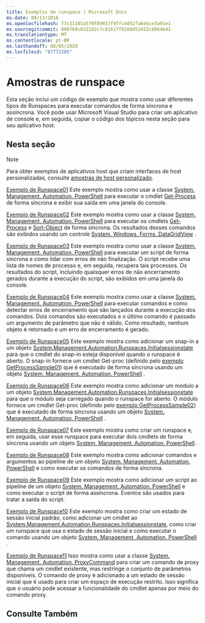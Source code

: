 ```yaml
---
title: Exemplos de runspace | Microsoft Docs
ms.date: 09/13/2016
ms.openlocfilehash: f7c11101a570f89657f9ffc4d52fa6ebce3a91e1
ms.sourcegitcommit: 0907b8c6322d2c7c61b17f8168d53452c8964b41
ms.translationtype: MT
ms.contentlocale: pt-BR
ms.lasthandoff: 08/05/2020
ms.locfileid: "87772205"
---
```

# <a name="runspace-samples"></a>Amostras de runspace

Esta seção inclui um código de exemplo que mostra como usar diferentes tipos de Runspaces para executar comandos de forma síncrona e assíncrona. Você pode usar Microsoft Visual Studio para criar um aplicativo de console e, em seguida, copiar o código dos tópicos nesta seção para seu aplicativo host.

## <a name="in-this-section"></a>Nesta seção

> [!NOTE]
> Para obter exemplos de aplicativos host que criam interfaces de host personalizadas, consulte [amostras de host personalizado](./custom-host-samples.md).

 [Exemplo de Runspace01](./runspace01-sample.md) Este exemplo mostra como usar a classe [System. Management. Automation. PowerShell](/dotnet/api/system.management.automation.powershell) para executar o cmdlet [Get-Process](/powershell/module/Microsoft.PowerShell.Management/Get-Process) de forma síncrona e exibir sua saída em uma janela do console.

 [Exemplo de Runspace02](./runspace02-sample.md) Este exemplo mostra como usar a classe [System. Management. Automation. PowerShell](/dotnet/api/system.management.automation.powershell) para executar os cmdlets [Get-Process](/powershell/module/Microsoft.PowerShell.Management/Get-Process) e [Sort-Object](/powershell/module/Microsoft.PowerShell.Utility/Sort-Object) de forma síncrona. Os resultados desses comandos são exibidos usando um controle [System. Windows. Forms. DataGridView](/dotnet/api/System.Windows.Forms.DataGridView) .

 [Exemplo de Runspace03](./runspace03-sample.md) Este exemplo mostra como usar a classe [System. Management. Automation. PowerShell](/dotnet/api/system.management.automation.powershell) para executar um script de forma síncrona e como lidar com erros de não finalização. O script recebe uma lista de nomes de processo e, em seguida, recupera tais processos. Os resultados do script, incluindo quaisquer erros de não encerramento gerados durante a execução do script, são exibidos em uma janela do console.

 [Exemplo de Runspace04](./runspace04-sample.md) Este exemplo mostra como usar a classe [System. Management. Automation. PowerShell](/dotnet/api/system.management.automation.powershell) para executar comandos e como detectar erros de encerramento que são lançados durante a execução dos comandos. Dois comandos são executados e o último comando é passado um argumento de parâmetro que não é válido. Como resultado, nenhum objeto é retornado e um erro de encerramento é gerado.

 [Exemplo de Runspace05](./runspace05-sample.md) Este exemplo mostra como adicionar um snap-in a um objeto [System.Management.Automation.Runspaces.Initialsessionstate](/dotnet/api/System.Management.Automation.Runspaces.InitialSessionState) para que o cmdlet do snap-in esteja disponível quando o runspace é aberto. O snap-in fornece um cmdlet Get-proc (definido pelo [exemplo GetProcessSample01](../cmdlet/getprocesssample01-sample.md)) que é executado de forma síncrona usando um objeto [System. Management. Automation. PowerShell](/dotnet/api/system.management.automation.powershell) .

 [Exemplo de Runspace06](./runspace06-sample.md) Este exemplo mostra como adicionar um módulo a um objeto [System.Management.Automation.Runspaces.Initialsessionstate](/dotnet/api/System.Management.Automation.Runspaces.InitialSessionState) para que o módulo seja carregado quando o runspace for aberto. O módulo fornece um cmdlet Get-proc (definido pelo [exemplo GetProcessSample02](../cmdlet/getprocesssample02-sample.md)) que é executado de forma síncrona usando um objeto [System. Management. Automation. PowerShell](/dotnet/api/system.management.automation.powershell) .

 [Exemplo de Runspace07](./runspace07-sample.md) Este exemplo mostra como criar um runspace e, em seguida, usar esse runspace para executar dois cmdlets de forma síncrona usando um objeto [System. Management. Automation. PowerShell](/dotnet/api/system.management.automation.powershell) .

 [Exemplo de Runspace08](./runspace08-sample.md) Este exemplo mostra como adicionar comandos e argumentos ao pipeline de um objeto [System. Management. Automation. PowerShell](/dotnet/api/system.management.automation.powershell) e como executar os comandos de forma síncrona.

 [Exemplo de Runspace09](./runspace09-sample.md) Este exemplo mostra como adicionar um script ao pipeline de um objeto [System. Management. Automation. PowerShell](/dotnet/api/system.management.automation.powershell) e como executar o script de forma assíncrona. Eventos são usados para tratar a saída do script.

 [Exemplo de Runspace10](./runspace10-sample.md) Este exemplo mostra como criar um estado de sessão inicial padrão, como adicionar um cmdlet ao [System.Management.Automation.Runspaces.Initialsessionstate](/dotnet/api/System.Management.Automation.Runspaces.InitialSessionState), como criar um runspace que usa o estado de sessão inicial e como executar o comando usando um objeto [System. Management. Automation. PowerShell](/dotnet/api/system.management.automation.powershell) .

 [Exemplo de Runspace11](./runspace11-sample.md) Isso mostra como usar a classe [System. Management. Automation. ProxyCommand](/dotnet/api/System.Management.Automation.ProxyCommand) para criar um comando de proxy que chama um cmdlet existente, mas restringe o conjunto de parâmetros disponíveis. O comando de proxy é adicionado a um estado de sessão inicial que é usado para criar um espaço de execução restrito. Isso significa que o usuário pode acessar a funcionalidade do cmdlet apenas por meio do comando proxy.

## <a name="see-also"></a>Consulte Também
